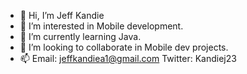 - 👋 Hi, I’m Jeff Kandie
- 👀 I’m interested in Mobile development.
- 🌱 I’m currently learning Java.
- 💞️ I’m looking to collaborate in Mobile dev projects.
- 📫 Email: jeffkandiea1@gmail.com Twitter: Kandiej23

<!---
Kandie23/Kandie23 is a ✨ special ✨ repository because its `README.md` (this file) appears on your GitHub profile.
You can click the Preview link to take a look at your changes.
--->
